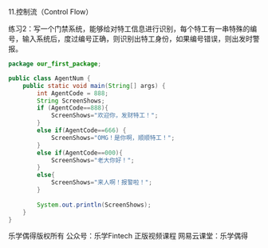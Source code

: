 

11.控制流（Control Flow）



练习2：写一个门禁系统，能够给对特工信息进行识别，每个特工有一串特殊的编号，输入系统后，度过编号正确，则识别出特工身份，如果编号错误，则出发时警报。

```java
package our_first_package;

public class AgentNum {
	public static void main(String[] args) {
		int AgentCode = 888;
		String ScreenShows;
		if (AgentCode==888){
            ScreenShows="欢迎你，发财特工！";
        }
        else if(AgentCode==666) {
            ScreenShows="OMG！是你啊，顺顺特工！";
        }
        else if(AgentCode==000){
            ScreenShows="老大你好！";
        }
        else{
            ScreenShows="来人啊！报警啦！";
        }
          
		System.out.println(ScreenShows);	
	}
}

```







乐学偶得版权所有  公众号：乐学Fintech  正版视频课程 网易云课堂：乐学偶得

